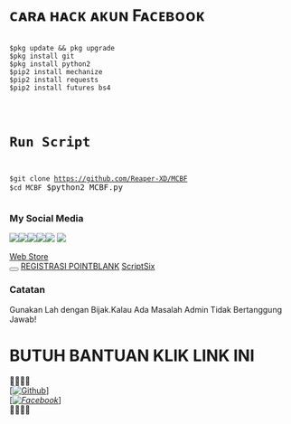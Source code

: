 # ᴄᴀʀᴀ ʜᴀᴄᴋ ᴀᴋᴜɴ Fᴀᴄᴇʙᴏᴏᴋ
<pre><code>
$pkg update && pkg upgrade
$pkg install git
$pkg install python2
$pip2 install mechanize
$pip2 install requests
$pip2 install futures bs4
</pre></code>
<code><pre>
# Run Script
$git clone https://github.com/Reaper-XD/MCBF
$cd MCBF</li></code>
$python2 MCBF.py
</code></pre>
### My Social Media
[![](https://img.shields.io/badge/Termux-blue?logo=Github&logoColor=green&labelColor=black)](https://github.com/Reaper-XD)[![](https://img.shields.io/badge/Termux-blue?logo=Facebook&logoColor=red&labelColor=black)](https://www.facebook.com/ReaperXD277)[![](https://img.shields.io/badge/Instagram-green?logo=Instagram&logoColor=yellow&labelColor=orange)](https://www.instagram.com/ferdik_reza/)[![](https://img.shields.io/badge/Termux-blue?logo=Facebook&logoColor=purple&labelColor=black)](https://www.youtube.com/channel/UC5zJsltM9leQwjvYqrA_r5Q)[![](https://img.shields.io/badge/Termux-blue?logo=Facebook&logoColor=yellow&labelColor=black)](https://www.tiktok.com/@reaperxd21?lang=id-ID)
[![](https://img.shields.io/badge/TokenFb-red?logo=TokenFb&logoColor=red&labelColor=white)](https://chrome.google.com/webstore/detail/get-facebook-access-token/coaoigakadjdinfmepjlhfiichelcjpn?hl=en)
<a class="md-tile" data-rid="2" data-pos="1" href="https://chrome.google.com/webstore?hl=en" aria-label="Web Store" title="Web Store" draggable="false"><div class="md-tile-inner"><img class="md-icon" title="" alt="" src="chrome-search://ntpicon/?size=24%401x&amp;url=https%3A%2F%2Fchrome.google.com%2Fwebstore%3Fhl%3Den"><div class="md-title" style="direction: ltr;"><span>Web Store</span></div></div><button class="md-menu md-edit-menu" title="Edit shortcut" aria-label="Edit shortcut Web Store"></button></a>
<a href="https://www.pointblank.id/member/signup" title="#TUTORIAL REGISTRASI">REGISTRASI POINTBLANK</a>
<a href="https://github.com/Reaper-XD/ScriptSix" rel="nofollow noopener" target="_script">ScriptSix</a>
### Catatan
Gunakan Lah dengan Bijak.Kalau Ada Masalah Admin Tidak Bertanggung Jawab!
# BUTUH BANTUAN KLIK LINK INI
<b>🔰🔰🔰🔰</b>
<br>[[![Github](https://img.shields.io/badge/Github-[REZA_ALFAUZAN]-green?style=flat-square&logo=GITHUBlogoColor=blue&labelColor=yellow)](https://github.com/Reaper-XD)] <br>[_[![Facebook](https://img.shields.io/badge/Facebook-REZA_ALFAUZAN]-yellow?style=flat-square&logo=facebooklogoColor=gray&labelColor=red)](https://www.facebook.com/Reaper-XD277)_]<br><b>🔰🔰🔰🔰</b>
